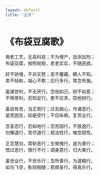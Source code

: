 ```yaml
---
layout: default
title: "主页"
---
```


# 《布袋豆腐歌》

用老工艺，无高科技；不为增产，加添加剂；<br>
布袋豆腐，按照规矩，老老实实，不随恶欲。

好不骄慢，不非实赞；恶不覆藏、瞒人不知。<br>
卖不轻称，端心不欺；应行多行，常念布施。

虽谋世利，不无厌行。念他如己，财不如意；<br>
不悕厚利，忍知足行。更不应贪，窃他财行。

虽自有苦，当正观行；过去痴心，作诸恶行，<br>
是苦因生，如是受行；不应纵痴，复苦业行。

念圣忍行，忍如地行；念苦因行，不放逸行，<br>
勿懈退行，苦尽道行；观法性行，唯空寂性。

正念慧剑，常斩恶行；生惭愧行，是为善行；<br>
悟过恶行，慎行不行；调身意行，归大乘行。

虽世业行，不世乐行；念所善行，为道粮行。<br>
如鸟飞空，影则相随；若顺圣行，得真乐行。

